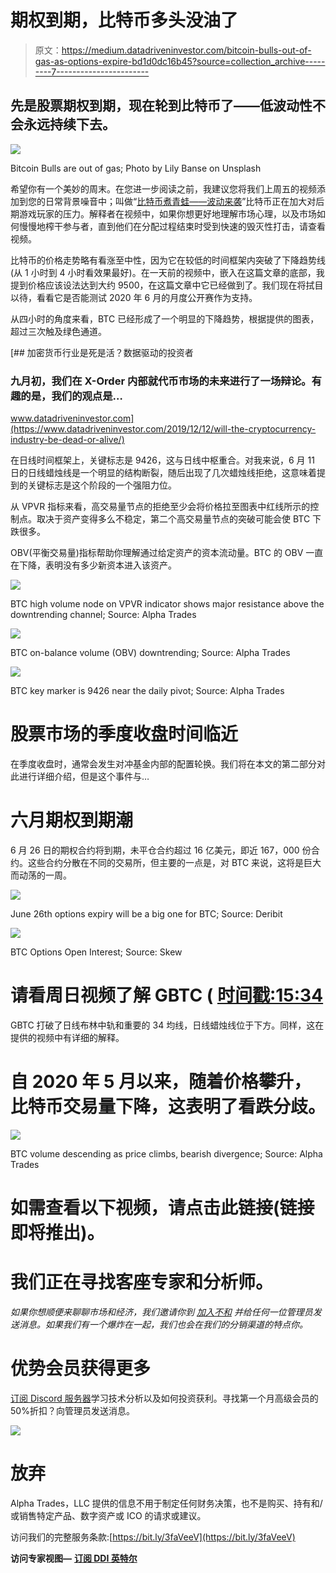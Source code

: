# 期权到期，比特币多头没油了

> 原文：<https://medium.datadriveninvestor.com/bitcoin-bulls-out-of-gas-as-options-expire-bd1d0dc16b45?source=collection_archive---------7----------------------->

## 先是股票期权到期，现在轮到比特币了——低波动性不会永远持续下去。

![](img/0b6d72985e4d5026ceeffaf30a9159e7.png)

Bitcoin Bulls are out of gas; Photo by Lily Banse on Unsplash

希望你有一个美妙的周末。在您进一步阅读之前，我建议您将我们上周五的视频添加到您的日常背景噪音中；叫做“[比特币煮青蛙——波动来袭](https://medium.com/datadriveninvestor/bitcoin-boils-the-frogs-volatility-incoming-8f396c405ac6)”比特币正在加大对后期游戏玩家的压力。解释者在视频中，如果你想更好地理解市场心理，以及市场如何慢慢地榨干参与者，直到他们在分配过程结束时受到快速的毁灭性打击，请查看视频。

比特币的价格走势略有看涨至中性，因为它在较低的时间框架内突破了下降趋势线(从 1 小时到 4 小时看效果最好)。在一天前的视频中，嵌入在这篇文章的底部，我提到价格应该设法达到大约 9500，在这篇文章中它已经做到了。我们现在将拭目以待，看看它是否能测试 2020 年 6 月的月度公开赛作为支持。

从四小时的角度来看，BTC 已经形成了一个明显的下降趋势，根据提供的图表，超过三次触及绿色通道。

[](https://www.datadriveninvestor.com/2019/12/12/will-the-cryptocurrency-industry-be-dead-or-alive/) [## 加密货币行业是死是活？数据驱动的投资者

### 九月初，我们在 X-Order 内部就代币市场的未来进行了一场辩论。有趣的是，我们的观点是…

www.datadriveninvestor.com](https://www.datadriveninvestor.com/2019/12/12/will-the-cryptocurrency-industry-be-dead-or-alive/) 

在日线时间框架上，关键标志是 9426，这与日线中枢重合。对我来说，6 月 11 日的日线蜡烛线是一个明显的结构断裂，随后出现了几次蜡烛线拒绝，这意味着提到的关键标志是这个阶段的一个强阻力位。

从 VPVR 指标来看，高交易量节点的拒绝至少会将价格拉至图表中红线所示的控制点。取决于资产变得多么不稳定，第二个高交易量节点的突破可能会使 BTC 下跌很多。

OBV(平衡交易量)指标帮助你理解通过给定资产的资本流动量。BTC 的 OBV 一直在下降，表明没有多少新资本进入该资产。

![](img/b58430c7e47b4208f95e50075b344d79.png)

BTC high volume node on VPVR indicator shows major resistance above the downtrending channel; Source: Alpha Trades

![](img/ec0cb828f13e810bb9ed7990cd42d191.png)

BTC on-balance volume (OBV) downtrending; Source: Alpha Trades

![](img/e8899cf8444be0a059990cc014f6ce06.png)

BTC key marker is 9426 near the daily pivot; Source: Alpha Trades

# 股票市场的季度收盘时间临近

在季度收盘时，通常会发生对冲基金内部的配置轮换。我们将在本文的第二部分对此进行详细介绍，但是这个事件与…

# 六月期权到期潮

6 月 26 日的期权合约将到期，未平仓合约超过 16 亿美元，即近 167，000 份合约。这些合约分散在不同的交易所，但主要的一点是，对 BTC 来说，这将是巨大而动荡的一周。

![](img/5aa553ebc51afa7c0cf2a5f1cbbfb317.png)

June 26th options expiry will be a big one for BTC; Source: Deribit

![](img/c057820ab9dbdfe443466619932afd91.png)

BTC Options Open Interest; Source: Skew

# 请看周日视频了解 GBTC ( [时间戳:15:34](https://youtu.be/1h7tQEYxkV4?t=934)

GBTC 打破了日线布林中轨和重要的 34 均线，日线蜡烛线位于下方。同样，这在提供的视频中有详细的解释。

# 自 2020 年 5 月以来，随着价格攀升，比特币交易量下降，这表明了看跌分歧。

![](img/ec1ceda729ae520e51d2a6c2509dc211.png)

BTC volume descending as price climbs, bearish divergence; Source: Alpha Trades

# 如需查看以下视频，请点击此链接(链接即将推出)。

# 我们正在寻找客座专家和分析师。

*如果你想顺便来聊聊市场和经济，我们邀请你到* [*加入不和*](https://bit.ly/AlphaTradesDiscord) *并给任何一位管理员发送消息。如果我们有一个爆炸在一起，我们也会在我们的分销渠道的特点你。*

# 优势会员获得更多

[订阅 Discord 服务器](https://bit.ly/2KJ1oor)学习技术分析以及如何投资获利。寻找第一个月高级会员的 50%折扣？向管理员发送消息。

![](img/4a25ddf9e558b65b40b769848ec1313a.png)

# 放弃

Alpha Trades，LLC 提供的信息不用于制定任何财务决策，也不是购买、持有和/或销售特定产品、数字资产或 ICO 的请求或建议。

访问我们的完整服务条款:[https://bit.ly/3faVeeV](https://bit.ly/3faVeeV)

**访问专家视图—** [**订阅 DDI 英特尔**](https://datadriveninvestor.com/ddi-intel)